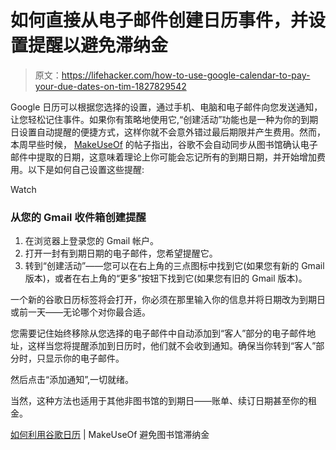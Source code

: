 # 如何直接从电子邮件创建日历事件，并设置提醒以避免滞纳金

> 原文：<https://lifehacker.com/how-to-use-google-calendar-to-pay-your-due-dates-on-tim-1827829542>

Google 日历可以根据您选择的设置，通过手机、电脑和电子邮件向您发送通知，让您轻松记住事件。如果你有策略地使用它,“创建活动”功能也是一种为你的到期日设置自动提醒的便捷方式，这样你就不会意外错过最后期限并产生费用。然而，本周早些时候， [MakeUseOf](https://www.makeuseof.com/tag/avoid-library-late-fees-google-calendar/) 的帖子指出，谷歌不会自动同步从图书馆确认电子邮件中提取的日期，这意味着理论上你可能会忘记所有的到期日期，并开始增加费用。以下是如何自己设置这些提醒:

Watch

### 从您的 Gmail 收件箱创建提醒

1.  在浏览器上登录您的 Gmail 帐户。
2.  打开一封有到期日期的电子邮件，您希望提醒它。
3.  转到“创建活动”——您可以在右上角的三点图标中找到它(如果您有新的 Gmail 版本)，或者在右上角的“更多”按钮下找到它(如果您有旧的 Gmail 版本)。

一个新的谷歌日历标签将会打开，你必须在那里输入你的信息并将日期改为到期日或前一天——无论哪个对你最合适。

您需要记住始终移除从您选择的电子邮件中自动添加到“客人”部分的电子邮件地址，这样当您将提醒添加到日历时，他们就不会收到通知。确保当你转到“客人”部分时，只显示你的电子邮件。

然后点击“添加通知”,一切就绪。

当然，这种方法也适用于其他非图书馆的到期日——账单、续订日期甚至你的租金。

[如何利用谷歌日历](https://www.makeuseof.com/tag/avoid-library-late-fees-google-calendar/) | MakeUseOf 避免图书馆滞纳金